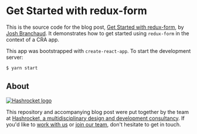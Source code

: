 # Get Started with redux-form

This is the source code for the blog post, [Get Started with redux-form](), by
[Josh Branchaud](https://github.com/jbranchaud). It demonstrates how to get
started using `redux-form` in the context of a CRA app.

This app was bootstrapped with `create-react-app`. To start the development server:

```bash
$ yarn start
```

## About

[![Hashrocket logo](https://hashrocket.com/hashrocket_logo.svg)](https://hashrocket.com)

This repository and accompanying blog post were put together by the team at
[Hashrocket, a multidisciplinary design and development
consultancy](https://hashrocket.com). If you'd like to [work with
us](https://hashrocket.com/contact-us/hire-us) or [join our
team](https://hashrocket.com/contact-us/jobs), don't hesitate to get in touch.
